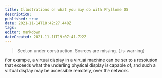```yaml
---
title: Illustrations or what you may do with Phyllome OS
description: 
published: true
date: 2021-11-14T18:42:27.448Z
tags: 
editor: markdown
dateCreated: 2021-11-11T19:07:41.722Z
---
```


> Section under construction. Sources are missing.
{.is-warning}


For example, a virtual display in a virtual machine can be set to a resolution that exceeds what the underling physical display is capable of, and such a virtual display may be accessible remotely, over the network. 